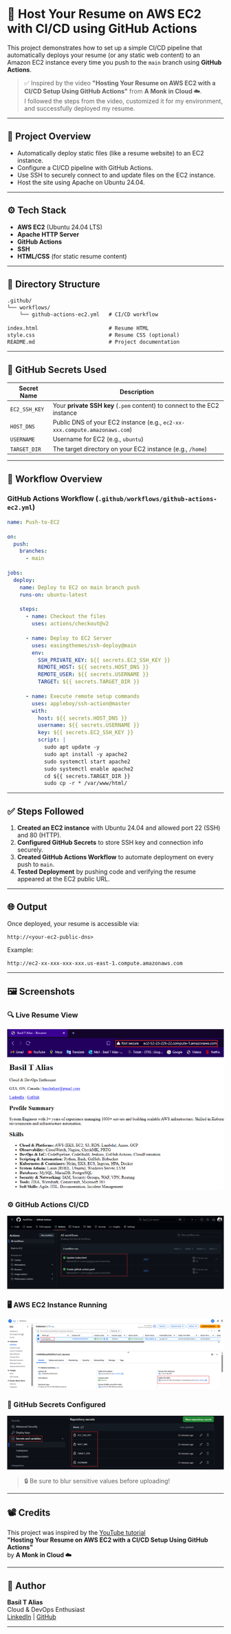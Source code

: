# 🚀 Host Your Resume on AWS EC2 with CI/CD using GitHub Actions

This project demonstrates how to set up a simple CI/CD pipeline that automatically deploys your resume (or any static web content) to an Amazon EC2 instance every time you push to the `main` branch using **GitHub Actions**.

> ✅ Inspired by the video **"Hosting Your Resume on AWS EC2 with a CI/CD Setup Using GitHub Actions"** from **A Monk in Cloud ☁️**.  
> I followed the steps from the video, customized it for my environment, and successfully deployed my resume.

---

## 📌 Project Overview

- Automatically deploy static files (like a resume website) to an EC2 instance.
- Configure a CI/CD pipeline with GitHub Actions.
- Use SSH to securely connect to and update files on the EC2 instance.
- Host the site using Apache on Ubuntu 24.04.

---

## ⚙️ Tech Stack

- **AWS EC2** (Ubuntu 24.04 LTS)
- **Apache HTTP Server**
- **GitHub Actions**
- **SSH**
- **HTML/CSS** (for static resume content)

---

## 📁 Directory Structure

```text
.github/
└── workflows/
    └── github-actions-ec2.yml   # CI/CD workflow

index.html                       # Resume HTML
style.css                        # Resume CSS (optional)
README.md                        # Project documentation
```

---

## 🔐 GitHub Secrets Used

| Secret Name       | Description                                                              |
|-------------------|---------------------------------------------------------------------------|
| `EC2_SSH_KEY`     | Your **private SSH key** (`.pem` content) to connect to the EC2 instance |
| `HOST_DNS`        | Public DNS of your EC2 instance (e.g., `ec2-xx-xxx.compute.amazonaws.com`)|
| `USERNAME`        | Username for EC2 (e.g., `ubuntu`)                                         |
| `TARGET_DIR`      | The target directory on your EC2 instance (e.g., `/home`)   |

---

## 🚀 Workflow Overview

### GitHub Actions Workflow (`.github/workflows/github-actions-ec2.yml`)

```yaml
name: Push-to-EC2

on:
  push:
    branches:
      - main

jobs:
  deploy:
    name: Deploy to EC2 on main branch push
    runs-on: ubuntu-latest

    steps:
      - name: Checkout the files
        uses: actions/checkout@v2

      - name: Deploy to EC2 Server
        uses: easingthemes/ssh-deploy@main
        env:
          SSH_PRIVATE_KEY: ${{ secrets.EC2_SSH_KEY }}
          REMOTE_HOST: ${{ secrets.HOST_DNS }}
          REMOTE_USER: ${{ secrets.USERNAME }}
          TARGET: ${{ secrets.TARGET_DIR }}

      - name: Execute remote setup commands
        uses: appleboy/ssh-action@master
        with:
          host: ${{ secrets.HOST_DNS }}
          username: ${{ secrets.USERNAME }}
          key: ${{ secrets.EC2_SSH_KEY }}
          script: |
            sudo apt update -y
            sudo apt install -y apache2
            sudo systemctl start apache2
            sudo systemctl enable apache2
            cd ${{ secrets.TARGET_DIR }}
            sudo cp -r * /var/www/html/
```

---

## ✅ Steps Followed

1. **Created an EC2 instance** with Ubuntu 24.04 and allowed port 22 (SSH) and 80 (HTTP).
2. **Configured GitHub Secrets** to store SSH key and connection info securely.
3. **Created GitHub Actions Workflow** to automate deployment on every push to `main`.
4. **Tested Deployment** by pushing code and verifying the resume appeared at the EC2 public URL.

---

## 🌐 Output

Once deployed, your resume is accessible via:

```
http://<your-ec2-public-dns>
```

Example:

```
http://ec2-xx-xxx-xxx-xxx.us-east-1.compute.amazonaws.com
```

---

## 🖼️ Screenshots

### 🔍 Live Resume View

![Resume Screenshot](images/resume.png)

### ⚙️ GitHub Actions CI/CD

![GitHub Actions Workflow](images/workflows.png)

### 🖥️ AWS EC2 Instance Running

![EC2 Instance Screenshot](images/ec2.png)

### 🔐 GitHub Secrets Configured

![GitHub Secrets](images/secrets.png)

> 🔒 Be sure to blur sensitive values before uploading!

---

## 📽️ Credits

This project was inspired by the [YouTube tutorial](https://www.youtube.com/watch?v=YBjrZZMXNe8)  
**"Hosting Your Resume on AWS EC2 with a CI/CD Setup Using GitHub Actions"**  
by **A Monk in Cloud ☁️**

---

## 🙌 Author

**Basil T Alias**  
Cloud & DevOps Enthusiast  
[LinkedIn](https://www.linkedin.com/in/basil-t-alias) | [GitHub](https://github.com/BasilTAlias)

---
